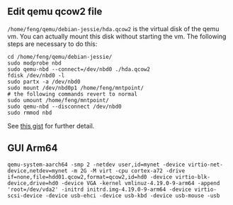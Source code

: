 ## Edit qemu qcow2 file
`/home/feng/qemu/debian-jessie/hda.qcow2` is the virtual disk of the qemu vm. You can actually mount this disk without
starting the vm. The following steps are necessary to do this:
```shell
cd /home/feng/qemu/debian-jessie/
sudo modprobe nbd
sudo qemu-nbd --connect=/dev/nbd0 ./hda.qcow2
fdisk /dev/nbd0 -l
sudo partx -a /dev/nbd0
sudo mount /dev/nbd0p1 /home/feng/mntpoint/
# the following commands revert to normal
sudo umount /home/feng/mntpoint/
sudo qemu-nbd --disconnect /dev/nbd0
sudo rmmod nbd
```
See [this gist](https://gist.github.com/shamil/62935d9b456a6f9877b5) for further detail.

## GUI Arm64

```
qemu-system-aarch64 -smp 2 -netdev user,id=mynet -device virtio-net-device,netdev=mynet -m 2G -M virt -cpu cortex-a72 -drive if=none,file=hdd01.qcow2,format=qcow2,id=hd0 -device virtio-blk-device,drive=hd0 -device VGA -kernel vmlinuz-4.19.0-9-arm64 -append 'root=/dev/vda2' -initrd initrd.img-4.19.0-9-arm64 -device virtio-scsi-device -device usb-ehci -device usb-kbd -device usb-mouse -usb
```
